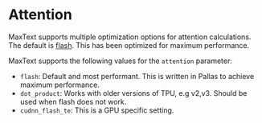 # Attention

MaxText supports multiple optimization options for attention calculations. The default is [flash](https://github.com/Dao-AILab/flash-attention). This has been optimized for maximum performance.

MaxText supports the following values for the `attention` parameter:

- `flash`: Default and most performant. This is written in Pallas to achieve maximum performance.
- `dot_product`: Works with older versions of TPU, e.g v2,v3. Should be used when flash does not work.
- `cudnn_flash_te`: This is a GPU specific setting.

